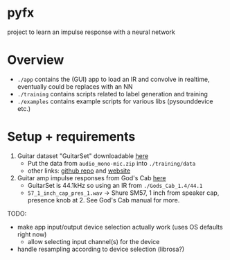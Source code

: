 # pyfx
project to learn an impulse response with a neural network

# Overview
- `./app` contains the (GUI) app to load an IR and convolve in realtime, eventually could be replaces with an NN 
- `./training` contains scripts related to label generation and training
- `./examples` contains example scripts for various libs (pysounddevice etc.)

# Setup + requirements
1. Guitar dataset "GuitarSet" downloadable [here](https://zenodo.org/record/3371780)
    - Put the data from `audio_mono-mic.zip` into `./training/data` 
    - other links: [github repo](https://github.com/marl/guitarset) and [website](https://guitarset.weebly.com/)
1. Guitar amp impulse responses from God's Cab [here](https://wilkinsonaudio.com/products/gods-cab)
    - GuitarSet is 44.1kHz so using an IR from `./Gods_Cab_1.4/44.1`
    - `57_1_inch_cap_pres_1.wav` -> Shure SM57, 1 inch from speaker cap, presence knob at 2. See God's Cab manual for more.

TODO:
 - make app input/output device selection actually work (uses OS defaults right now)
   - allow selecting input channel(s) for the device
 - handle resampling according to device selection (librosa?)


